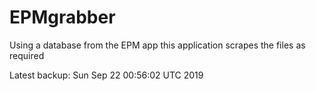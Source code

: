 # EPMgrabber
Using a database from the EPM app this application scrapes the files as required


Latest backup: Sun Sep 22 00:56:02 UTC 2019
